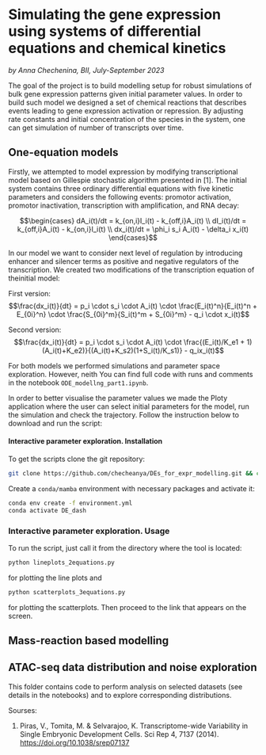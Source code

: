 # Simulating the gene expression using systems of differential equations and chemical kinetics
_by Anna Chechenina, BII, July-September 2023_

The goal of the project is to build modelling setup for robust simulations of bulk gene expression patterns given initial parameter values. In order to build such model we designed a set of chemical reactions that describes events leading to gene expression activation or repression. By adjusting rate constants and initial concentration of the species in the system, one can get simulation of number of transcripts over time. <br>

## One-equation models
Firstly, we attempted to model expression by modifying transcriptional model based on Gillespie stochastic algorithm presented in [1]. The initial system contains three ordinary differential equations with five kinetic parameters and considers the following events: promotor activation, promotor inactivation, transcription with amplification, and RNA decay:

$$\begin{cases}
dA_i(t)/dt = k_{on,i}I_i(t) - k_{off,i}A_i(t) \\
dI_i(t)/dt = k_{off,i}A_i(t) - k_{on,i}I_i(t) \\
dx_i(t)/dt = \phi_i s_i A_i(t) - \delta_i x_i(t)
\end{cases}$$

In our model we want to consider next level of regulation by introducing enhancer and silencer terms as positive and negative regulators of the transcription. We created two modifications of the transcription equation of theinitial model:

First version:
$$\frac{dx_i(t)}{dt} = p_i \cdot s_i \cdot A_i(t) \cdot \frac{E_i(t)^n}{E_i(t)^n + E_{0i}^n} \cdot \frac{S_{0i}^m}{S_i(t)^m + S_{0i}^m} - q_i \cdot x_i(t)$$

Second version:
$$\frac{dx_i(t)}{dt} = p_i \cdot s_i \cdot A_i(t) \cdot \frac{(E_i(t)/K_e1 + 1)(A_i(t)+K_e2)}{(A_i(t)+K_s2)(1+S_i(t)/K_s1)} - q_ix_i(t)$$

For both models we performed simulations and parameter space exploration. However, neith 
You can find full code with runs and comments in the notebook `ODE_modellng_part1.ipynb`. 

In order to better visualise the parameter values we made the Ploty application where the user can select initial parameters for the model, run the simulation and check the trajectory. Follow the instruction below to download and run the script:

#### Interactive parameter exploration. Installation

To get the scripts clone the git repository:

```bash
git clone https://github.com/checheanya/DEs_for_expr_modelling.git && cd DEs_for_expr_modelling
```

Create a `conda/mamba` environment with necessary packages and activate it:

```bash
conda env create -f environment.yml
conda activate DE_dash
```

### Interactive parameter exploration. Usage

To run the script, just call it from the directory where the tool is located:

```bash
python lineplots_2equations.py 
```
for plotting the line plots and

```bash
python scatterplots_3equations.py 
```
for plotting the scatterplots. Then proceed to the link that appears on the screen.

## Mass-reaction based modelling 


## ATAC-seq data distribution and noise exploration
This folder contains code to perform analysis on selected datasets (see details in the notebooks) and to explore corresponding distributions.


Sourses:
1. Piras, V., Tomita, M. & Selvarajoo, K. Transcriptome-wide Variability in Single Embryonic Development Cells. Sci Rep 4, 7137 (2014). https://doi.org/10.1038/srep07137
